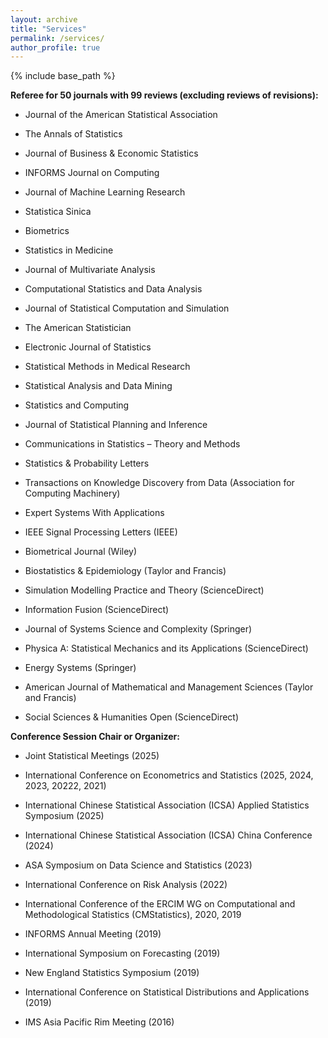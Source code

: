 ```yaml
---
layout: archive
title: "Services"
permalink: /services/
author_profile: true
---
```



{% include base_path %}


**Referee for 50 journals with 99 reviews (excluding reviews of revisions):** 

- Journal of the American Statistical Association
  
- The Annals of Statistics
  
- Journal of Business & Economic Statistics
  
- INFORMS Journal on Computing
  
- Journal of Machine Learning Research
  
- Statistica Sinica
  
- Biometrics

- Statistics in Medicine
  
- Journal of Multivariate Analysis
  
- Computational Statistics and Data Analysis
  
- Journal of Statistical Computation and Simulation
  
- The American Statistician
  
- Electronic Journal of Statistics
  
- Statistical Methods in Medical Research
  
- Statistical Analysis and Data Mining

- Statistics and Computing
  
- Journal of Statistical Planning and Inference
  
- Communications in Statistics – Theory and Methods

- Statistics & Probability Letters
  
- Transactions on Knowledge Discovery from Data (Association for Computing Machinery)
  
- Expert Systems With Applications
  
- IEEE Signal Processing Letters (IEEE)
  
- Biometrical Journal (Wiley)

- Biostatistics & Epidemiology (Taylor and Francis)
  
- Simulation Modelling Practice and Theory (ScienceDirect)
  
- Information Fusion (ScienceDirect)
  
- Journal of Systems Science and Complexity (Springer)
  
- Physica A: Statistical Mechanics and its Applications (ScienceDirect)
  
- Energy Systems (Springer)
  
- American Journal of Mathematical and Management Sciences (Taylor and Francis)
  
- Social Sciences & Humanities Open (ScienceDirect)


**Conference Session Chair or Organizer:** 

- Joint Statistical Meetings (2025)
  
- International Conference on Econometrics and Statistics (2025, 2024, 2023, 20222, 2021)

- International Chinese Statistical Association (ICSA) Applied Statistics Symposium (2025)

- International Chinese Statistical Association (ICSA) China Conference (2024)

- ASA Symposium on Data Science and Statistics (2023)
  
- International Conference on Risk Analysis (2022)

- International Conference of the ERCIM WG on Computational and Methodological Statistics (CMStatistics), 2020, 2019

- INFORMS Annual Meeting (2019)

- International Symposium on Forecasting (2019)

- New England Statistics Symposium (2019)

- International Conference on Statistical Distributions and Applications (2019)

- IMS Asia Pacific Rim Meeting (2016)

<br>
<br>
